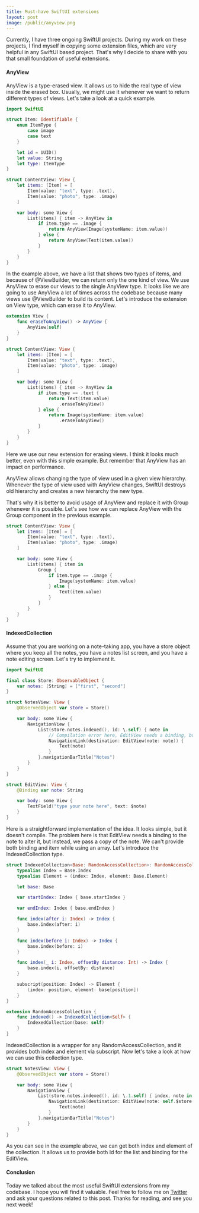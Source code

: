 ```yaml
---
title: Must-have SwiftUI extensions
layout: post
image: /public/anyview.png
---
```


Currently, I have three ongoing SwiftUI projects. During my work on these projects, I find myself in copying some extension files, which are very helpful in any SwiftUI based project.  That's why I decide to share with you that small foundation of useful extensions.

#### AnyView
AnyView is a type-erased view. It allows us to hide the real type of view inside the erased box. Usually, we might use it whenever we want to return different types of views. Let's take a look at a quick example.

```swift
import SwiftUI

struct Item: Identifiable {
    enum ItemType {
        case image
        case text
    }

    let id = UUID()
    let value: String
    let type: ItemType
}

struct ContentView: View {
    let items: [Item] = [
        Item(value: "text", type: .text),
        Item(value: "photo", type: .image)
    ]

    var body: some View {
        List(items) { item -> AnyView in
            if item.type == .image {
                return AnyView(Image(systemName: item.value))
            } else {
                return AnyView(Text(item.value))
            }
        }
    }
}
```

In the example above, we have a list that shows two types of items, and because of @ViewBuilder, we can return only the one kind of view. We use AnyView to erase our views to the single AnyView type. It looks like we are going to use AnyView a lot of times across the codebase because many views use @ViewBuilder to build its content. Let's introduce the extension on View type, which can erase it to AnyView.

```swift
extension View {
    func eraseToAnyView() -> AnyView {
        AnyView(self)
    }
}

struct ContentView: View {
    let items: [Item] = [
        Item(value: "text", type: .text),
        Item(value: "photo", type: .image)
    ]

    var body: some View {
        List(items) { item -> AnyView in
            if item.type == .text {
                return Text(item.value)
                    .eraseToAnyView()
            } else {
                return Image(systemName: item.value)
                    .eraseToAnyView()
            }
        }
    }
}
```

Here we use our new extension for erasing views. I think it looks much better, even with this simple example. But remember that AnyView has an impact on performance.

AnyView allows changing the type of view used in a given view hierarchy. Whenever the type of view used with AnyView changes, SwiftUI destroys old hierarchy and creates a new hierarchy the new type.

That's why it is better to avoid usage of AnyView and replace it with Group whenever it is possible. Let's see how we can replace AnyView with the Group component in the previous example.

```swift
struct ContentView: View {
    let items: [Item] = [
        Item(value: "text", type: .text),
        Item(value: "photo", type: .image)
    ]

    var body: some View {
        List(items) { item in
            Group {
                if item.type == .image {
                    Image(systemName: item.value)
                } else {
                    Text(item.value)
                }
            }
        }
    }
}
```

#### IndexedCollection
Assume that you are working on a note-taking app, you have a store object where you keep all the notes, you have a notes list screen, and you have a note editing screen. Let's try to implement it.

```swift
import SwiftUI

final class Store: ObservableObject {
    var notes: [String] = ["first", "second"]
}

struct NotesView: View {
    @ObservedObject var store = Store()

    var body: some View {
        NavigationView {
            List(store.notes.indexed(), id: \.self) { note in
                // Compilation error here, EditView needs a binding, but we pass a String
                NavigationLink(destination: EditView(note: note)) {
                    Text(note)
                }
            }.navigationBarTitle("Notes")
        }
    }
}

struct EditView: View {
    @Binding var note: String

    var body: some View {
        TextField("type your note here", text: $note)
    }
}
```

Here is a straightforward implementation of the idea. It looks simple, but it doesn't compile. The problem here is that EditView needs a binding to the note to alter it, but instead, we pass a copy of the note. We can't provide both binding and item while using an array. Let's introduce the IndexedCollection type.

```swift
struct IndexedCollection<Base: RandomAccessCollection>: RandomAccessCollection {
    typealias Index = Base.Index
    typealias Element = (index: Index, element: Base.Element)

    let base: Base

    var startIndex: Index { base.startIndex }

    var endIndex: Index { base.endIndex }

    func index(after i: Index) -> Index {
        base.index(after: i)
    }

    func index(before i: Index) -> Index {
        base.index(before: i)
    }

    func index(_ i: Index, offsetBy distance: Int) -> Index {
        base.index(i, offsetBy: distance)
    }

    subscript(position: Index) -> Element {
        (index: position, element: base[position])
    }
}

extension RandomAccessCollection {
    func indexed() -> IndexedCollection<Self> {
        IndexedCollection(base: self)
    }
}
```

IndexedCollection is a wrapper for any RandomAccessCollection, and it provides both index and element via subscript. Now let's take a look at how we can use this collection type.

```swift
struct NotesView: View {
    @ObservedObject var store = Store()

    var body: some View {
        NavigationView {
            List(store.notes.indexed(), id: \.1.self) { index, note in
                NavigationLink(destination: EditView(note: self.$store.notes[index])) {
                    Text(note)
                }
            }.navigationBarTitle("Notes")
        }
    }
}
```

As you can see in the example above, we can get both index and element of the collection. It allows us to provide both Id for the list and binding for the EditView.

#### Conclusion
Today we talked about the most useful SwiftUI extensions from my codebase. I hope you will find it valuable. Feel free to follow me on [Twitter](https://twitter.com/mecid) and ask your questions related to this post. Thanks for reading, and see you next week! 